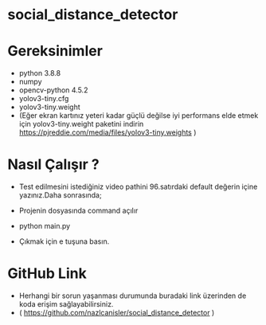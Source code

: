 # social_distance_detector
# Gereksinimler
- python 3.8.8
- numpy
- opencv-python 4.5.2
- yolov3-tiny.cfg
- yolov3-tiny.weight
- (Eğer ekran kartınız yeteri kadar güçlü değilse iyi performans elde etmek için yolov3-tiny.weight paketini indirin https://pjreddie.com/media/files/yolov3-tiny.weights )
# Nasıl Çalışır ?
- Test edilmesini istediğiniz video pathini 96.satırdaki default değerin içine yazınız.Daha sonrasında;

- Projenin dosyasında command açılır
- python main.py
- Çıkmak için e tuşuna basın.

# GitHub Link 
- Herhangi bir sorun yaşanması durumunda buradaki link üzerinden de koda erişim sağlayabilirsiniz.
- ( https://github.com/nazlcanisler/social_distance_detector )
